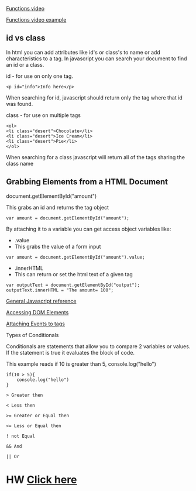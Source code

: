 [Functions video](https://vimeo.com/232525036)

[Functions video example](https://github.com/zevenrodriguez/CIM540-640/blob/master/week2/examples/functionVideo.html)

## id vs class

In html you can add attributes like id's or class's to name or add characteristics to a tag. In javascript you can search your document to find an id or a class. 

id - for use on only one tag.

``` <p id="info">Info here</p> ```

When searching for id, javascript should return only the tag where that id was found.

class - for use on multiple tags

```
<ol>
<li class="desert">Chocolate</li>
<li class="desert">Ice Cream</li>
<li class="desert">Pie</li>
</ol>

```

When searching for a class javascript will return all of the tags sharing the class name


## Grabbing Elements from a HTML Document

document.getElementById("amount")

This grabs an id and returns the tag object

``` var amount = document.getElementById("amount"); ```

By attaching it to a variable you can get access object variables like:

* .value
 * This grabs the value of a form input
 ``` 
var amount = document.getElementById("amount").value;
```
 
* .innerHTML
 * This can return or set the html text of a given tag


``` 
var outputText = document.getElementById("output");
outputText.innerHTML = "The amount= 100";

```

[General Javascript reference](https://www.w3schools.com/jsref/default.asp)

[Accessing DOM Elements](https://www.w3schools.com/js/js_htmldom_elements.asp)


[Attaching Events to tags](https://www.w3schools.com/jsref/dom_obj_event.asp)


Types of Conditionals

Conditionals are statements that allow you to compare 2 variables or values. If the statement is true it evaluates the block of code.


This example reads if 10 is greater than 5, console.log("hello")
```
if(10 > 5){
    console.log("hello")
}
```
```
> Greater then

< Less then

>= Greater or Equal then

<= Less or Equal then

! not Equal

&& And

|| Or

```
# HW [Click here](https://github.com/zevenrodriguez/CIM540-640/blob/master/hw.md)
